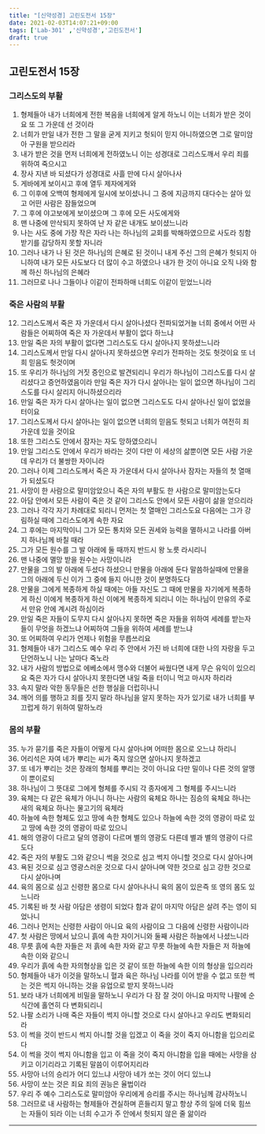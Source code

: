 ```yaml
---
title: "[신약성경] 고린도전서 15장"
date: 2021-02-03T14:07:21+09:00
tags: ['Lab-301' ,'신약성경','고린도전서']
draft: true
---
```

## 고린도전서 15장
### 그리스도의 부활
1. 형제들아 내가 너희에게 전한 복음을 너희에게 알게 하노니 이는 너희가 받은 것이요 또 그 가운데 선 것이라
2. 너희가 만일 내가 전한 그 말을 굳게 지키고 헛되이 믿지 아니하였으면 그로 말미암아 구원을 받으리라
3. 내가 받은 것을 먼저 너희에게 전하였노니 이는 성경대로 그리스도깨서 우리 죄를 위하여 죽으시고
4. 장사 지낸 바 되셨다가 성경대로 사흘 만에 다시 살아나사 
5. 게바에게 보이시고 후에 열두 제자에게와
6. 그 이후에 오백여 형제에게 일시에 보이셨나니 그 중에 지금까지 대다수는 살아 있고 어떤 사람은 잠들었으며
7. 그 후에 야고보에게 보이셨으며 그 후에 모든 사도에게와
8. 맨 나중에 만삭되지 못하여 난 자 같은 내개도 보이셨느니라
9. 나는 사도 중에 가장 작은 자라 나는 하나님의 교회를 박해하였으므로 사도라 칭함 받기를 감당하지 못할 자니라
10. 그러나 내가 나 된 것은 하나님의 은혜로 된 것이니 내게 주신 그의 은혜가 헛되지 아니하여 내가 모든 사도보다 더 많이 수고 하였으나 내가 한 것이 아니요 오직 나와 함께 하신 하나님의 은혜라
11. 그러므로 나나 그들이나 이같이 전파하매 너희도 이같이 믿었느니라
### 죽은 사람의 부활
12. 그리스도께서 죽은 자 가운데서 다시 살아나셨다 전파되었거늘 너희 중에서 어떤 사람들은 어찌하여 죽은 자 가운데서 부활이 없다 하느냐
13. 만일 죽은 자의 부활이 없다면 그리스도도 다시 살아나지 못하셨느니라
14. 그리스도께서 만일 다시 살아나지 못하셨으면 우리가  전파하는 것도 헛것이요 또 너희 믿음도 헛것이며
15. 또 우리가 하나님의 거짓 증인으로 발견되리니 우리가 하나님이 그리스도를 다시 살리셨다고 증언하였음이라 만일 죽은 자가 다시 살아나는 일이 없으면 하나님이 그리스도를 다시 살리지 아니하셨으리라
16. 만일 죽은 자가 다시 살아나는 일이 없으면 그리스도도 다시 살아나신 일이 없었을 터이요
17. 그리스도께서 다시 살아나는 일이 없으면 너희의 믿음도 헛되고 너희가 여전히 죄 가운데 있을 것이요
18. 또한 그리스도 안에서 잠자는 자도 망하였으리니
19. 만일 그리스도 안에서 우리가 바라는 것이 다만 이 세상의 삶뿐이면 모든 사람 가운데 우리가 더 불쌍한 자이니라
20. 그러나 이제 그리스도께서 죽은 자 가운데서 다시 살아나사 잠자는 자들의 첫 열매가 되셨도다
21. 사망이 한 사람으로 말미암았으니 죽은 자의 부활도 한 사람으로 말미암는도다
22. 아담 안에서 모든 사람이 죽은 것 같이 그리스도 안에서 모든 사람이 삶을 얻으리라
23. 그러나 각각 자기 차례대로 되리니 먼저는 첫 열매인 그리스도요 다음에는 그가 강림하실 때에 그리스도에게 속한 자요
24. 그 후에는 마지막이니 그가 모든 통치와 모든 권세와 능력을 멸하시고 나라를 아버지 하나님께 바칠 때라
25. 그가 모든 원수를 그 발 아래에  둘 때까지 반드시 왕 노릇 라시리니
26. 맨 나중에 멸망 받을 원수는 사망이니라
27. 만물을 그의 발 아래에 두셨다 하셨으니 만물을 아래에 둔다 말씀하실때에 만물을 그의 아래에 두신 이가 그 중에 들지 아니한 것이 분명하도다
28. 만물을 그에게 복종하게 하실 때에는 아들 자신도 그 때에 만물을 자기에게 복종하게 하신 이에게 복종하게 하신 이에게 복종하게 되리니 이는 하나님이 만유의 주로서 만유 안에 계시려 하심이라
29. 만일 죽은 자들이 도무지 다시 살아나지 못하면 죽은 자들을 위하여 세례를 받는자들이 무엇을 하겠느냐 어찌하여 그들을 위하여 세례를 받느냐
30. 또 어찌하여 우리가 언제나 위험을 무릅쓰리요
31. 형제들아 내가 그리스도 예수 우리 주 안에서 가진 바 너희에 대한 나의 자랑을 두고 단언하노니 나는 날마다 죽노라
32. 내가 사람의 방법으로 에베소에서 맹수와 더불어 싸웠다면 내게 무슨 유익이 있으리요 죽은 자가 다시 살아나지 못한다면 내일 죽을 터이니 먹고 마시자 하리라
33. 속지 말라 악한 동무들은 선한 행실을 더럽히나니
34. 깨어 의를 행하고 죄를 짓지 말라 하나님을 알지 못하는 자가 있기로 내가 너희를 부끄럽게 하기 위하여 말하노라
### 몸의 부활
35. 누가 묻기를 죽은 자들이 어떻게 다시 살아나며 어떠한 몸으로 오느냐 하리니
36. 어리석은 자여 네가 뿌리는 씨가 죽지 않으면 살아나지 못하겠고
37. 또 네가 뿌리는 것은 장래의 형체를 뿌리는 것이 아니요 다만 밀이나 다른 것의 알맹이 뿐이로되
38. 하나님이 그 뜻대로 그에게 형체를 주시되 각 종자에게 그 형체를 주시느니라
39. 육체는 다 같은 육체가 아니니 하나는 사람의 육체요 하나는 짐승의 육체요 하나는 새의 육체요 하나는 물고기의 육체라
40. 하늘에 속한 형체도 있고 땅에 속한 형체도 있으나 하늘에 속한 것의 영광이 따로 있고 땅에 속한 것의 영광이 따로 있으니
41. 해의 영광이 다르고 달의 영광이 다르며 별의 영광도 다른데 별과 별의 영광이 다르도다
42. 죽은 자의 부활도 그와 같으니 썩을 것으로 심고 썩지 아니할 것으로 다시 살아나며
43. 욕된 것으로 심고 영광스러운 것으로 다시 살아나며 약한 것으로 심고 강한 것으로 다시 살아나며
44. 육의 몸으로 심고 신령한 몸으로 다시 살아나나니 육의 몸이 있은즉 또 영의 몸도 있느니라
45. 기록된 바 첫 사람 아담은 생령이 되었다 함과 같이 마지막 아담은 살려 주는 영이 되었나니
46. 그러나 먼저는 신령한 사람이 아니요 육의 사람이요 그 다음에 신령한 사람이니라
47. 첫 사람은 땅에서 났으니 흙에 속한 자이거니와 둘째 사람은 하늘에서 나셨느니라
48. 무릇 흙에 속한 자들은 저 흙에 속한 자와 같고 무릇 하늘에 속한 자들은 저 하늘에 속한 이와 같으니
49. 우리가 흙에 속한 자의형상을 입은 것 같이 또한 하늘에 속한 이의 형상을 입으리라
50. 형제들아 내가 이것을 말하노니 혈과 육은 하나님 나라를 이어 받을 수 없고 또한 썩는 것은 썩지 아니하는 것을 유업으로 받지 못하느니라
51. 보라 내가 너희에게 비밀을 말하노니 우리가 다 잠 잘 것이 아니요 마지막 나팔에 순식간에 홀연히 다 변화되리니
52. 나팔 소리가 나매 죽은 자들이 썩지 아니할 것으로 다시 살아나고 우리도 변화되리라
53. 이 썩을 것이 반드시 썩지 아니할 것을 입겠고 이 죽을 것이 죽지 아니함을 입으리로다
54. 이 썩을 것이 썩지 아니함을 입고 이 죽을 것이 죽지 아니함을 입을 때에는 사망을 삼키고 이기리라고 기록된 말씀이 이루어지리라
55. 사망아 너의 승리가 어디 있느냐 사망아 네가 쏘는 것이 어디 있느냐
56. 사망이 쏘는 것은 죄요 죄의 권능은 율법이라
57. 우리 주 예수 그리스도로 말미암아 우리에게 승리를 주시는 하나님께 감사하노니
58. 그러므로 내 사람하는 형제들아 견실하며 흔들리지 말고 항상 주의 일에 더욱 힘쓰는 자들이 되라 이는 너희 수고가 주 안에서 헛되지 않은 줄 앎이라
***
